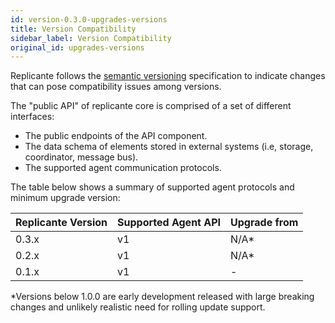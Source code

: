 ```yaml
---
id: version-0.3.0-upgrades-versions
title: Version Compatibility
sidebar_label: Version Compatibility
original_id: upgrades-versions
---
```


Replicante follows the [semantic versioning](https://semver.org/) specification to
indicate changes that can pose compatibility issues among versions.

The "public API" of replicante core is comprised of a set of different interfaces:

  * The public endpoints of the API component.
  * The data schema of elements stored in external systems (i.e, storage, coordinator, message bus).
  * The supported agent communication protocols.


The table below shows a summary of supported agent protocols and minimum upgrade version:

| Replicante Version | Supported Agent API | Upgrade from |
| ------------------ | ------------------- | ------------ |
| 0.3.x              | v1                  | N/A*         |
| 0.2.x              | v1                  | N/A*         |
| 0.1.x              | v1                  | -            |

*Versions below 1.0.0 are early development released with large breaking changes and
unlikely realistic need for rolling update support.
